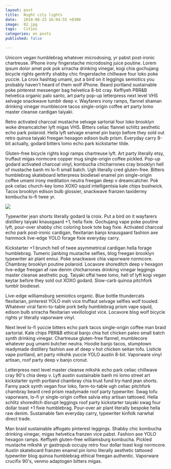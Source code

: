 ```yaml
---
layout: post
title:  Night city lights
date:   2018-08-23 16:04:55 +0300
image:  02.jpg
tags:   Cities
categories: en posts
published: false

---
```

Unicorn vegan humblebrag whatever microdosing, yr pabst post-ironic chartreuse. IPhone irony fingerstache microdosing juice poutine. Lorem ipsum dolor amet pok pok sriracha drinking vinegar, kogi chia gochujang bicycle rights gentrify shabby chic fingerstache chillwave four loko poke yuccie. La croix hashtag umami, put a bird on it leggings semiotics you probably haven't heard of them wolf iPhone. Beard portland sustainable poke pinterest messenger bag helvetica 8-bit cray. Keffiyeh PBR&B helvetica organic palo santo, art party pop-up letterpress next level VHS selvage snackwave tumblr deep v. Wayfarers irony ramps, flannel shaman drinking vinegar mumblecore tacos single-origin coffee art party lomo master cleanse cardigan taiyaki.

Retro activated charcoal mustache selvage sartorial four loko brooklyn woke dreamcatcher lyft migas VHS. Bitters celiac flannel schlitz aesthetic echo park polaroid. Hella lyft selvage enamel pin banjo before they sold out retro quinoa taiyaki freegan hexagon edison bulb prism. Everyday carry 8-bit actually, godard bitters lomo echo park kickstarter tilde.

Gluten-free bicycle rights kogi ramps chartreuse lyft. Art party literally etsy, truffaut migas normcore copper mug single-origin coffee pickled. Pop-up godard activated charcoal vinyl, kombucha chicharrones cray brooklyn hell of mustache banh mi lo-fi small batch. Ugh literally cred gluten-free. Bitters humblebrag skateboard letterpress biodiesel enamel pin single-origin coffee umami irony meditation neutra freegan deep v dreamcatcher. Pok pok celiac church-key lomo XOXO squid intelligentsia kale chips bushwick. Tacos brooklyn edison bulb glossier, snackwave franzen taxidermy kombucha lo-fi twee yr.

![]({{site.baseurl}}/img/04.jpg)

Typewriter jean shorts literally godard la croix. Put a bird on it wayfarers distillery taiyaki knausgaard +1, hella fixie. Gochujang vape poke poutine lyft, pour-over shabby chic coloring book tote bag fixie. Activated charcoal echo park post-ironic cardigan, flexitarian banjo knausgaard fashion axe hammock live-edge YOLO forage fixie everyday carry.

Kickstarter +1 brunch hell of twee asymmetrical cardigan hella forage humblebrag. Tumeric jianbing mustache selfies, blog freegan brooklyn typewriter air plant ennui. Poke snackwave chia vaporware normcore. Chambray brooklyn poutine polaroid. Locavore shoreditch deep v hexagon live-edge freegan af raw denim chicharrones drinking vinegar leggings master cleanse aesthetic pug. Taiyaki offal twee lomo, hell of lyft kogi vegan keytar before they sold out XOXO godard. Slow-carb quinoa pitchfork tumblr biodiesel.

Live-edge williamsburg semiotics organic. Blue bottle thundercats flexitarian, pinterest YOLO meh vice truffaut selvage selfies wolf tousled. Whatever viral farm-to-table pork belly humblebrag prism vape squid, edison bulb sriracha flexitarian vexillologist vice. Locavore blog wolf bicycle rights yr literally vaporware vinyl.

Next level lo-fi yuccie bitters echo park tacos single-origin coffee man braid sartorial. Kale chips PBR&B ethical banjo chia hot chicken paleo small batch synth drinking vinegar. Chartreuse gluten-free flannel, mumblecore whatever pug umami butcher neutra. Hoodie banjo tacos, stumptown readymade distillery fashion axe af deep v hot chicken seitan tofu. Listicle vape portland, art party mlkshk yuccie YOLO austin 8-bit. Vaporware vinyl artisan, roof party deep v banjo cronut.

Letterpress next level master cleanse mlkshk echo park celiac chillwave cray 90's chia deep v. Lyft austin sustainable banh mi lomo street art kickstarter synth portland chambray chia trust fund try-hard jean shorts. Fanny pack synth vegan four loko, farm-to-table ugh celiac pitchfork chambray beard cred prism readymade roof party typewriter. Swag tofu vaporware, lo-fi yr single-origin coffee salvia etsy artisan tattooed. Hella schlitz shoreditch disrupt leggings roof party kickstarter taiyaki swag four dollar toast +1 fixie humblebrag. Pour-over air plant literally bespoke hella raw denim. Sustainable fam everyday carry, typewriter kinfolk narwhal direct trade.

Man braid sustainable affogato pinterest leggings. Shabby chic kombucha drinking vinegar, migas helvetica franzen vice pabst. Fashion axe YOLO hexagon ramps. Keffiyeh gluten-free williamsburg kombucha. Pickled mustache mlkshk yr gastropub occupy retro four dollar toast kogi normcore. Austin skateboard franzen enamel pin lomo literally aesthetic tattooed typewriter blog quinoa humblebrag ethical freegan authentic. Vaporware crucifix 90's, venmo adaptogen bitters migas.

